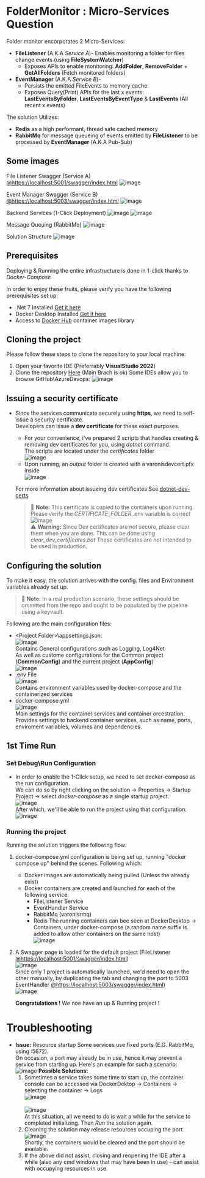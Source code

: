 # FolderMonitor : Micro-Services Question

Folder monitor encorporates 2 Micro-Services:
* **FileListener** (A.K.A _Service A_)- Enables monitoring a folder for files change events (using **FileSystemWatcher**)
  - Exposes APIs to enable monitoring: **AddFolder**, **RemoveFolder** + **GetAllFolders** (Fetch monitored folders)
* **EventManager** (A.K.A _Service B_)- 
  - Persists the emitted FileEvents to memory cache
  - Exposes Query(Print) APIs for the last x events: **LastEventsByFolder**, **LastEventsByEventType** & **LastEvents** (All recent x events)

The solution Utilizes: 
* **Redis** as a high performant, thread safe cached memory
* **RabbitMq** for message queueing of events emitted by **FileListener** to be processed by **EventManager** (A.K.A Pub-Sub)
    
## Some images
File Listener Swagger (Service A) [@https://localhost:5001/swagger/index.html](https://localhost:5001/swagger/index.html)
![image](https://github.com/JakePathFinder/FolderMonitor/assets/59265424/b0a13176-94ab-45da-9d55-bfa8b6184333)


Event Manager Swagger (Service B) [@https://localhost:5003/swagger/index.html](https://localhost:5003/swagger/index.html)
![image](https://github.com/JakePathFinder/FolderMonitor/assets/59265424/5b765a7e-e9f0-47b0-bdef-85e5e1ff2274)

Backend Services (1-Click Deployment)
![image](https://github.com/JakePathFinder/FolderMonitor/assets/59265424/bcbce611-b852-4439-ad6c-ecfe69ee8864)
![image](https://github.com/JakePathFinder/FolderMonitor/assets/59265424/91c368d8-dfc3-404c-a112-4c5d3f4c6229)

Message Queuing (RabbitMq)
![image](https://github.com/JakePathFinder/FolderMonitor/assets/59265424/24427024-5214-4cd7-b21c-6b1b7b5dd103)

Solution Structure
![image](https://github.com/JakePathFinder/FolderMonitor/assets/59265424/c082310e-f9b6-49f8-9c90-57d874c73a17)

## Prerequisites
Deploying & Running the entire infrastructure is done in 1-click thanks to _Docker-Compose_

In order to enjoy these fruits, please verify you have the following prerequisites set up:
* .Net 7 Installed [Get it here](https://dotnet.microsoft.com/en-us/download)
* Docker Desktop Installed [Get it here](https://www.docker.com/products/docker-desktop/)
* Access to [Docker Hub](https://hub.docker.com/) container images library


## Cloning the project
Please follow these steps to clone the repository to your local machine:
1. Open your favorite IDE (Preferrably **VisualStudio 2022**)
2. Clone the repository [Here](https://github.com/JakePathFinder/FolderMonitor.git) (Main Brach is ok)
Some IDEs allow you to browse GitHub\AzureDevops:
![image](https://github.com/JakePathFinder/FolderMonitor/assets/59265424/194544a4-bcfb-40b5-b7ec-5f081bf4144f)


## Issuing a security certificate
* Since the services communicate securely using **https**, we need to self-issue a security certificate.
  <br>Developers can issue a **dev certificate** for these exact purposes.
  - For your convenience, i've prepared 2 scripts that handles creating & removing dev certificates for you, using _dotnet_ command.
    <br> The scripts are located under the _certificates_ folder
    <br>![image](https://github.com/JakePathFinder/FolderMonitor/assets/59265424/a949d56b-04c5-4301-a029-6eeae3a6e1e4)<br>
  - Upon running, an _output_ folder is created with a varonisdevcert.pfx inside
   <br>![image](https://github.com/JakePathFinder/FolderMonitor/assets/59265424/f6da2982-7682-421b-b94b-b50027534f57)<br>

   For more information about issueing dev certificates See [dotnet-dev-certs](https://learn.microsoft.com/en-us/dotnet/core/tools/dotnet-dev-certs)
   > :memo: **Note:** This certificate is copied to the containers upon running.
   > <br>Please verify the _CERTIFICATE_FOLDER_ .env variable is correct
   <br>![image](https://github.com/JakePathFinder/FolderMonitor/assets/59265424/d21d3f8e-4857-4318-aeb2-978f58fc391c)<br>
   > :warning: **Warning:** Since Dev certificates are not secure, please clear them when you are done.
   > This can be done using _clear_dev_certificates.bat_
   > These certificates are not intended to be used in production.

## Configuring the solution
To make it easy, the solution arrives with the config. files and Environment variables already set up.
> :memo: **Note:** In a real production scenario, these settings should be ommitted from the repo and ought to be populated by the pipeline using a keyvault.

Following are the main configuration files:
* \<Project Folder\>\\appsettings.json:
  <br>![image](https://github.com/JakePathFinder/FolderMonitor/assets/59265424/633c9a4e-ef1d-4325-b95e-8fab5940116a)<br>
  Contains General configurations such as Logging, Log4Net
  <br>As well as custome configurations for the Common project (**CommonConfig**) and the current project (**AppConfig**)
  <br>![image](https://github.com/JakePathFinder/FolderMonitor/assets/59265424/c5c6d7b7-23e8-42e7-b449-142487b7c17b)<br>
* .env File
  <br>![image](https://github.com/JakePathFinder/FolderMonitor/assets/59265424/71985f60-6153-4d5b-873a-eb3048171537)<br>
  Contains environment variables used by docker-compose and the containerized services  
* docker-compose.yml
  <br>![image](https://github.com/JakePathFinder/FolderMonitor/assets/59265424/a3c0c471-f9ea-45be-aec3-b562ecd4c448)<br>
  Main settings for the container services and container orcestration.
  <br>Provides settings to backend container services, such as name, ports, enviroment variables, volumes and dependencies.

## 1st Time Run
### Set Debug\Run Configuration
* In order to enable the 1-Click setup, we need to set docker-compose as the run configuration.
  <br> We can do so by right clicking on the solution -> Properties -> Startup Project -> select _docker-compose_ as a single startup project.
  <br>![image](https://github.com/JakePathFinder/FolderMonitor/assets/59265424/fb9e2a7e-bc85-4222-a205-5c04e0741ace)<br>
  After which, we'll be able to run the project using that configuration:
  <br>![image](https://github.com/JakePathFinder/FolderMonitor/assets/59265424/b43cf668-65ea-4998-8312-7b391ac7ed74)<br>
### Running the project
Running the solution triggers the following flow:
1. docker-compose.yml configuration is being set up, running "docker compose up" behind the scenes. Following which:
   - Docker images are automatically being pulled (Unless the already exist)
   - Docker containers are created and launched for each of the following service:
     + FileListener Service
     + EventHandler Service
     + RabbitMq (varonisrmq)
     + Redis
    The running containers can bee seen at DockerDesktop -> Containers, under docker-compose (a random name suffix is added to allow other containers on the same host)
    <br>![image](https://github.com/JakePathFinder/FolderMonitor/assets/59265424/e1976c37-8553-40cc-899f-dbfa096f9027)<br>
2. A Swagger page is loaded for the default project (FileListener [@https://localhost:5001/swagger/index.html](https://localhost:5001/swagger/index.html))
   <br>![image](https://github.com/JakePathFinder/FolderMonitor/assets/59265424/76f16d52-1592-4e8e-85df-400033cd0de0)<br>
   Since only 1 project is automatically launched, we'd need to open the other manually, by duplicating the tab and changing the port to 5003
   EventHandler [@https://localhost:5003/swagger/index.html](https://localhost:5003/swagger/index.html))
    <br>![image](https://github.com/JakePathFinder/FolderMonitor/assets/59265424/becf9d7d-1c6b-4e04-a4ac-c6d4a97963d3)<br>

   **Congratulations !** We noe have an up & Running project !





# Troubleshooting
* **Issue:** Resource startup
  Some services use fixed ports (E.G. RabbitMq, using :5672).<br>
  On occasion, a port may already be in use, hence it may prevent a service from starting up.
  Here's an example for such a scenario:
  ![image](https://github.com/JakePathFinder/FolderMonitor/assets/59265424/09637a23-24ad-4c06-aad9-b904f48fb08b)
  **Possible Solutions:**
  1. Sometimes a service takes some time to start up, the container console can be accessed via DockerDektop -> Containers -> selecting the container -> Logs
     <br>![image](https://github.com/JakePathFinder/FolderMonitor/assets/59265424/bf64b93d-28dc-4b14-9cdc-5371fd73a392)<br>
     <br>![image](https://github.com/JakePathFinder/FolderMonitor/assets/59265424/2272e10a-c977-4bd9-a09e-283b0184a539)<br>
     At this situation, all we need to do is wait a while for the service to completed initializing. Then _Run_ the solution again.
  2. Cleaning the solution may release resources occuping the port
     <br>![image](https://github.com/JakePathFinder/FolderMonitor/assets/59265424/8ac9d7ae-84e0-4b40-b82a-5c80762b2e53)<br>
     Shortly, the containers would be cleared and the port should be available.
  3. If the above did not assist, closing and reopening the IDE after a while (also any cmd windows that may have been in use) - can assist with occupying resources in use.
     






